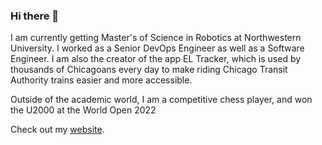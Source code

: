 ### Hi there 👋

I am currently getting Master's of Science in Robotics at Northwestern University. I worked as a Senior DevOps Engineer as well as a Software Engineer. I am also the creator of the app EL Tracker, which is used by thousands of Chicagoans every day to make riding Chicago Transit Authority trains easier and more accessible.

Outside of the academic world, I am a competitive chess player, and won the U2000 at the World Open 2022

Check out my [website](https://davidk.tech).
